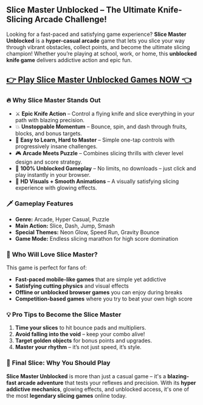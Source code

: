 ## **Slice Master Unblocked – The Ultimate Knife-Slicing Arcade Challenge!**

Looking for a fast-paced and satisfying game experience? **Slice Master Unblocked** is a **hyper-casual arcade** game that lets you slice your way through vibrant obstacles, collect points, and become the ultimate slicing champion! Whether you’re playing at school, work, or home, this **unblocked knife game** delivers addictive action and epic fun.

## <a href="https://1kb.link/MQWeEV">👉 Play Slice Master Unblocked Games NOW 👈</a>

### 🔥 **Why Slice Master Stands Out**

* ⚔️ **Epic Knife Action** – Control a flying knife and slice everything in your path with blazing precision.
* 💥 **Unstoppable Momentum** – Bounce, spin, and dash through fruits, blocks, and bonus targets.
* 🧠 **Easy to Learn, Hard to Master** – Simple one-tap controls with progressively insane challenges.
* 🎮 **Arcade Meets Puzzle** – Combines slicing thrills with clever level design and score strategy.
* 🚫 **100% Unblocked Gameplay** – No limits, no downloads – just click and play instantly in your browser.
* 🌟 **HD Visuals + Smooth Animations** – A visually satisfying slicing experience with glowing effects.

### 🗡️ **Gameplay Features**

* **Genre:** Arcade, Hyper Casual, Puzzle
* **Main Action:** Slice, Dash, Jump, Smash
* **Special Themes:** Neon Glow, Speed Run, Gravity Bounce
* **Game Mode:** Endless slicing marathon for high score domination

### 🚀 **Who Will Love Slice Master?**

This game is perfect for fans of:

* **Fast-paced mobile-like games** that are simple yet addictive
* **Satisfying cutting physics** and visual effects
* **Offline or unblocked browser games** you can enjoy during breaks
* **Competition-based games** where you try to beat your own high score

### 💡 **Pro Tips to Become the Slice Master**

1. **Time your slices** to hit bounce pads and multipliers.
2. **Avoid falling into the void** – keep your combo alive!
3. **Target golden objects** for bonus points and upgrades.
4. **Master your rhythm** – it’s not just speed, it’s style.

### 🎯 **Final Slice: Why You Should Play**

**Slice Master Unblocked** is more than just a casual game – it's a **blazing-fast arcade adventure** that tests your reflexes and precision. With its **hyper addictive mechanics**, glowing effects, and unblocked access, it's one of the most **legendary slicing games** online today.
